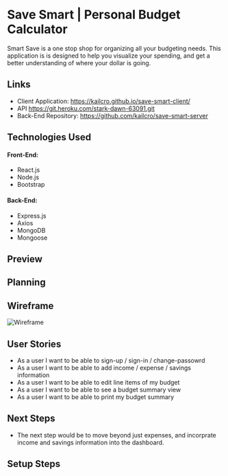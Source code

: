 # Save Smart | Personal Budget Calculator
Smart Save is a one stop shop for organizing all your budgeting needs. This application is is designed to help you visualize your spending, and get a better understanding of where your dollar is going.

## Links
- Client Application: <https://kailcro.github.io/save-smart-client/>
- API <https://git.heroku.com/stark-dawn-63091.git>
- Back-End Repository: <https://github.com/kailcro/save-smart-server>

## Technologies Used
#### Front-End:
- React.js
- Node.js
- Bootstrap

#### Back-End:
- Express.js
- Axios
- MongoDB
- Mongoose

## Preview

## Planning

## Wireframe
![Wireframe](https://i.imgur.com/JXwwOv6.png)

## User Stories
- As a user I want to be able to sign-up / sign-in / change-passowrd
- As a user I want to be able to add income / expense / savings information
- As a user I want to be able to edit line items of my budget
- As a user I want to be able to see a budget summary view
- As a user I want to be able to print my budget summary

## Next Steps
- The next step would be to move beyond just expenses, and incorprate income and savings information into the dashboard.

## Setup Steps
